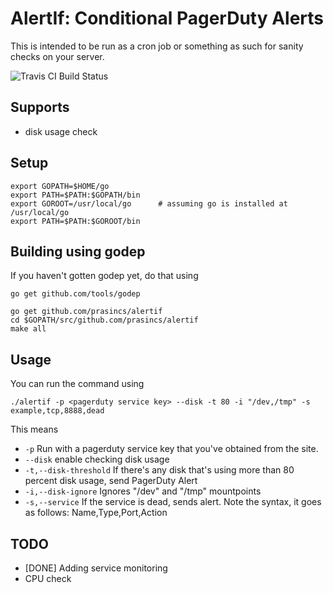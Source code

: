 # AlertIf: Conditional PagerDuty Alerts

This is intended to be run as a cron job or something as such for sanity checks on your server. 

![Travis CI Build Status](https://travis-ci.org/prasincs/alertif.svg)


## Supports

- disk usage check

## Setup

```
export GOPATH=$HOME/go
export PATH=$PATH:$GOPATH/bin
export GOROOT=/usr/local/go      # assuming go is installed at /usr/local/go
export PATH=$PATH:$GOROOT/bin
```

## Building using godep

If you haven't gotten godep yet, do that using 

`go get github.com/tools/godep`

```
go get github.com/prasincs/alertif
cd $GOPATH/src/github.com/prasincs/alertif
make all
```


## Usage

You can run the command using 

`./alertif -p <pagerduty service key> --disk -t 80 -i "/dev,/tmp" -s example,tcp,8888,dead`

This means 

* `-p` Run with a pagerduty service key that you've obtained from the site.
* `--disk` enable checking disk usage
* `-t,--disk-threshold` If there's any disk that's using more than 80 percent disk usage, send PagerDuty Alert
* `-i,--disk-ignore` Ignores "/dev" and "/tmp" mountpoints
* `-s,--service` If the service is dead, sends alert. Note the syntax, it goes as follows: Name,Type,Port,Action

## TODO

* [DONE] Adding service monitoring
* CPU check
